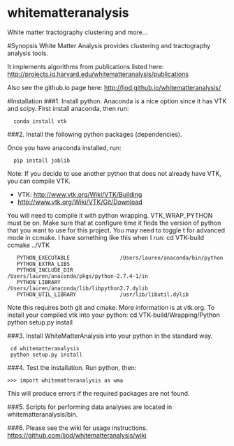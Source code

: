 # whitematteranalysis
White matter tractography clustering and more...

#Synopsis
White Matter Analysis provides clustering and tractography analysis tools.

It implements algorithms from publications listed here:
http://projects.iq.harvard.edu/whitematteranalysis/publications

Also see the github.io page here:
http://ljod.github.io/whitematteranalysis/

#Installation
###1. Install python. 
Anaconda is a nice option since it has VTK and scipy.
First install anaconda, then run: 

      conda install vtk

###2. Install the following python packages (dependencies).

Once you have anaconda installed, run: 

      pip install joblib

Note: If you decide to use another python that does not already have VTK, you can compile VTK.
* VTK: http://www.vtk.org/Wiki/VTK/Building
* http://www.vtk.org/Wiki/VTK/Git/Download

You will need to compile it with python wrapping. VTK_WRAP_PYTHON must be on.
Make sure that at configure time it finds the version of python that you want to use for this project. You may need to toggle t for advanced mode in ccmake. I have something like this when I run:
     cd VTK-build
     ccmake ../VTK

       PYTHON_EXECUTABLE                /Users/lauren/anaconda/bin/python            
       PYTHON_EXTRA_LIBS                                                             
       PYTHON_INCLUDE_DIR               /Users/lauren/anaconda/pkgs/python-2.7.4-1/in
       PYTHON_LIBRARY                   /Users/lauren/anaconda/lib/libpython2.7.dylib
       PYTHON_UTIL_LIBRARY              /usr/lib/libutil.dylib   

Note this requires both git and cmake. More information is at vtk.org.
To install your compiled vtk into your python:
     cd VTK-build/Wrapping/Python
     python setup.py install

###3. Install WhiteMatterAnalysis into your python in the standard way.

     cd whitematteranalysis
     python setup.py install

###4. Test the installation.
Run python, then:

    >>> import whitematteranalysis as wma

This will produce errors if the required packages are not found.

###5. Scripts for performing data analyses are located in whitematteranalysis/bin. 

###6. Please see the wiki for usage instructions.
https://github.com/ljod/whitematteranalysis/wiki
